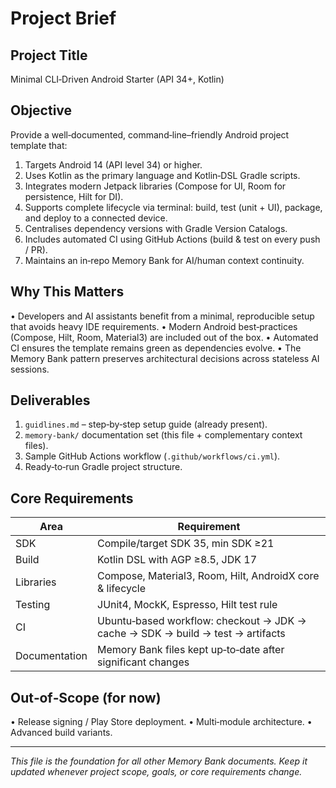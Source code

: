 # Project Brief

## Project Title
Minimal CLI‑Driven Android Starter (API 34+, Kotlin)

## Objective
Provide a well‑documented, command‑line–friendly Android project template that:
1. Targets Android 14 (API level 34) or higher.
2. Uses Kotlin as the primary language and Kotlin‑DSL Gradle scripts.
3. Integrates modern Jetpack libraries (Compose for UI, Room for persistence, Hilt for DI).
4. Supports complete lifecycle via terminal: build, test (unit + UI), package, and deploy to a connected device.
5. Centralises dependency versions with Gradle Version Catalogs.
6. Includes automated CI using GitHub Actions (build & test on every push / PR).
7. Maintains an in‑repo Memory Bank for AI/human context continuity.

## Why This Matters
• Developers and AI assistants benefit from a minimal, reproducible setup that avoids heavy IDE requirements.
• Modern Android best‑practices (Compose, Hilt, Room, Material3) are included out of the box.
• Automated CI ensures the template remains green as dependencies evolve.
• The Memory Bank pattern preserves architectural decisions across stateless AI sessions.

## Deliverables
1. `guidlines.md` – step‑by‑step setup guide (already present).
2. `memory-bank/` documentation set (this file + complementary context files).
3. Sample GitHub Actions workflow (`.github/workflows/ci.yml`).
4. Ready‑to‑run Gradle project structure.

## Core Requirements
| Area | Requirement |
| ---- | ----------- |
| SDK | Compile/target SDK 35, min SDK ≥21 |
| Build | Kotlin DSL with AGP ≥8.5, JDK 17 |
| Libraries | Compose, Material3, Room, Hilt, AndroidX core & lifecycle |
| Testing | JUnit4, MockK, Espresso, Hilt test rule |
| CI | Ubuntu‑based workflow: checkout → JDK → cache → SDK → build → test → artifacts |
| Documentation | Memory Bank files kept up‑to‑date after significant changes |

## Out‑of‑Scope (for now)
• Release signing / Play Store deployment.
• Multi‑module architecture.
• Advanced build variants.

---
_This file is the foundation for all other Memory Bank documents. Keep it updated whenever project scope, goals, or core requirements change._ 